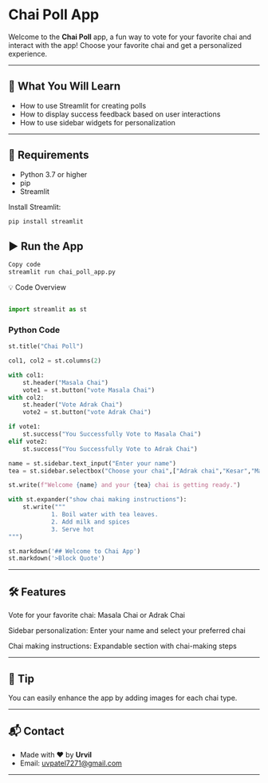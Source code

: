 # Chai Poll App

Welcome to the **Chai Poll** app, a fun way to vote for your favorite chai and interact with the app! Choose your favorite chai and get a personalized experience.

---

## 🚀 What You Will Learn

- How to use Streamlit for creating polls
- How to display success feedback based on user interactions
- How to use sidebar widgets for personalization

---

## 🔧 Requirements

- Python 3.7 or higher
- pip
- Streamlit

Install Streamlit:
```bash
pip install streamlit
```

## ▶️ Run the App
``` bash
Copy code
streamlit run chai_poll_app.py
```

💡 Code Overview

```python

import streamlit as st
```
### Python Code

```python code
st.title("Chai Poll")

col1, col2 = st.columns(2)

with col1:
    st.header("Masala Chai")
    vote1 = st.button("vote Masala Chai")
with col2:
    st.header("Vote Adrak Chai")
    vote2 = st.button("vote Adrak Chai")

if vote1:
    st.success("You Successfully Vote to Masala Chai")
elif vote2:
    st.success("You Successfully Vote to Adrak Chai")

name = st.sidebar.text_input("Enter your name")    
tea = st.sidebar.selectbox("Choose your chai",["Adrak chai","Kesar","Masala"])

st.write(f"Welcome {name} and your {tea} chai is getting ready.")

with st.expander("show chai making instructions"):
    st.write("""
            1. Boil water with tea leaves.
            2. Add milk and spices
            3. Serve hot
""")

st.markdown('## Welcome to Chai App')
st.markdown('>Block Quote')
```

---
## 🛠 Features
Vote for your favorite chai: Masala Chai or Adrak Chai

Sidebar personalization: Enter your name and select your preferred chai

Chai making instructions: Expandable section with chai-making steps

---

## 🧠 Tip
You can easily enhance the app by adding images for each chai type.

---
## 📬 Contact
- Made with ❤️ by **Urvil**
- Email: [uvpatel7271@gmail.com](mailto:uvpatel7271@gmail.com)
---

